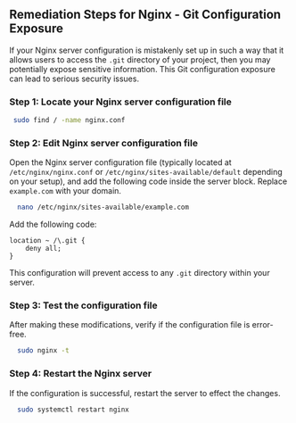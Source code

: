 

## Remediation Steps for Nginx - Git Configuration Exposure

If your Nginx server configuration is mistakenly set up in such a way that it allows users to access the `.git` directory of your project, then you may potentially expose sensitive information. This Git configuration exposure can lead to serious security issues.

### Step 1: Locate your Nginx server configuration file

```bash
 sudo find / -name nginx.conf
```

### Step 2: Edit Nginx server configuration file

Open the Nginx server configuration file (typically located at `/etc/nginx/nginx.conf` or `/etc/nginx/sites-available/default` depending on your setup), and add the following code inside the server block. Replace `example.com` with your domain.

```bash
  nano /etc/nginx/sites-available/example.com
```

Add the following code:

```nginx
location ~ /\.git {
    deny all;
}
```

This configuration will prevent access to any `.git` directory within your server.

### Step 3: Test the configuration file

After making these modifications, verify if the configuration file is error-free.

```bash
  sudo nginx -t
```

### Step 4: Restart the Nginx server

If the configuration is successful, restart the server to effect the changes.

```bash
  sudo systemctl restart nginx
```
